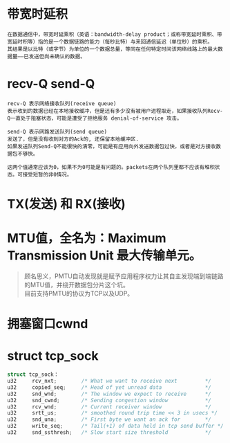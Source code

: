 # 带宽时延积
```
在数据通信中，带宽时延乘积（英语：bandwidth-delay product；或称带宽延时乘积、带宽延时积等）指的是一个数据链路的能力（每秒比特）与来回通信延迟（单位秒）的乘积。
其结果是以比特（或字节）为单位的一个数据总量，等同在任何特定时间该网络线路上的最大数据量——已发送但尚未确认的数据。
```
# recv-Q send-Q
```
recv-Q 表示网络接收队列(receive queue)
表示收到的数据已经在本地接收缓冲，但是还有多少没有被用户进程取走，如果接收队列Recv-Q一直处于阻塞状态，可能是遭受了拒绝服务 denial-of-service 攻击。

send-Q 表示网路发送队列(send queue)
发送了，但是没有收到对方的Ack的, 还保留本地缓冲区.
如果发送队列Send-Q不能很快的清零，可能是有应用向外发送数据包过快，或者是对方接收数据包不够快。

这两个值通常应该为0，如果不为0可能是有问题的。packets在两个队列里都不应该有堆积状态。可接受短暂的非0情况。
```
# TX(发送) 和 RX(接收)
# MTU值，全名为：Maximum Transmission Unit 最大传输单元。
> 顾名思义，PMTU自动发现就是赋予应用程序权力让其自主发现端到端链路的MTU值，并绕开数据包分片这个坑。   
> 目前支持PMTU的协议为TCP以及UDP。   
# 拥塞窗口cwnd
# struct tcp_sock
```c
struct tcp_sock：
u32     rcv_nxt;        /* What we want to receive next         */
u32     copied_seq;     /* Head of yet unread data              */
u32     snd_wnd;        /* The window we expect to receive      */
u32     snd_cwnd;       /* Sending congestion window            */
u32     rcv_wnd;        /* Current receiver window              */
u32     srtt_us;        /* smoothed round trip time << 3 in usecs */
u32     snd_una;        /* First byte we want an ack for        */
u32     write_seq;      /* Tail(+1) of data held in tcp send buffer */
u32     snd_ssthresh;   /* Slow start size threshold            */
```
